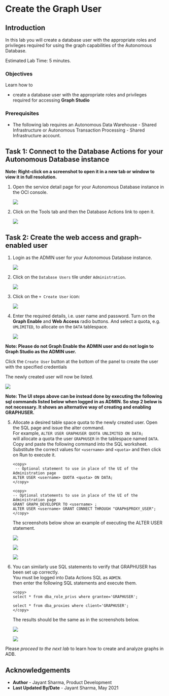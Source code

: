 
# Create the Graph User

## Introduction

In this lab you will create a database user with the appropriate roles and privileges required for using the graph capabilities of the Autonomous Database.

Estimated Lab Time: 5 minutes. 

### Objectives

Learn how to
-  create a database user with the appropriate roles and privileges required for accessing **Graph Studio**


### Prerequisites

- The following lab requires an Autonomous Data Warehouse - Shared Infrastructure or Autonomous Transaction Processing - Shared Infrastructure account. 

## Task 1: Connect to the Database Actions for your Autonomous Database instance

**Note: Right-click on a screenshot to open it in a new tab or window to view it in full resolution.**

1. Open the service detail page for your Autonomous Database instance in the OCI console. 

   ![](images/adw-details-page.png " ")

2. Click on the Tools tab and then the Database Actions link to open it. 
   
   ![](images/adb-tools-tab-db-actions.png " ")

## Task 2: Create the web access and graph-enabled user

1. Login as the ADMIN user for your Autonomous Database instance. 

    ![](./images/login.png " ")

2. Click on the `Database Users` tile under `Administration`. 
   
   ![](./images/db-actions-users.png " ")
   
3. Click on the `+ Create User` icon:

    ![](./images/db-actions-create-user.png " ")

4. Enter the required details, i.e. user name and password. Turn on the **Graph Enable** and **Web Access** radio buttons. And select a quota, e.g. `UMLIMITED`,  to allocate on the `DATA` tablespace.
   
   ![](images/db-actions-create-graph-user.png " ")

**Note: Please do not Graph Enable the ADMIN user and do not login to Graph Studio as the ADMIN user.**

   Click the `Create User` button at the bottom of the panel to create the user with the specified credentials

   The newly created user will now be listed.

   ![](./images/db-actions-user-created.png " ")   

   **Note: The UI steps above can be instead done by executing the following sql commands listed below when logged in as ADMIN. So step 2 below is not necessary. It shows an alternative way of creating and enabling GRAPHUSER.**
   
5. Allocate a desired table space quota to the newly created user. Open the SQL page and issue the alter command.  
   For example, 
   `ALTER USER GRAPHUSER QUOTA UNLIMITED ON DATA;`   
   will allocate a quota the user `GRAPHUSER` in the tablespace named `DATA`.  
   Copy and paste the following command into the SQL worksheet.  
   Substitute the correct values for  `<username>` and `<quota>` and then click on Run to execute it.
   ```
   <copy>
    -- Optional statement to use in place of the UI of the Administration page
   ALTER USER <username> QUOTA <quota> ON DATA;
   </copy>
   ```

   ```
   <copy>
   -- Optional statements to use in place of the UI of the Administration page
   GRANT GRAPH_DEVELOPER TO <username> ;
   ALTER USER <username> GRANT CONNECT THROUGH "GRAPH$PROXY_USER";
   </copy>
   ``` 

   The screenshots below show an example of executing the ALTER USER statement.

   ![](./images/alter-user.png " ")  

   ![](./images/run-sql.png " ")  

   ![](./images/user-altered.png " ") 
 
 6. You can similarly use SQL statements to verify that GRAPHUSER has been set up correctly.  
    You must be logged into Data Actions SQL as `ADMIN`.  
    then enter the following SQL statements and execute them. 
     
    ```
    <copy>
    select * from dba_role_privs where grantee='GRAPHUSER';

    select * from dba_proxies where client='GRAPHUSER';
    </copy>
    ```
    The results should be the same as in the screenshots below.

    ![](images/graphuser-role-privs.png " ")

    ![](images/graphuser-proxy-grant.png " ")



Please *proceed to the next lab* to learn how to create and analyze graphs in ADB.

## Acknowledgements
* **Author** - Jayant Sharma, Product Development
* **Last Updated By/Date** - Jayant Sharma, May 2021
  
